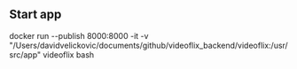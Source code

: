 ## Start app

docker run --publish 8000:8000 -it -v "/Users/davidvelickovic/documents/github/videoflix_backend/videoflix:/usr/src/app" videoflix bash
